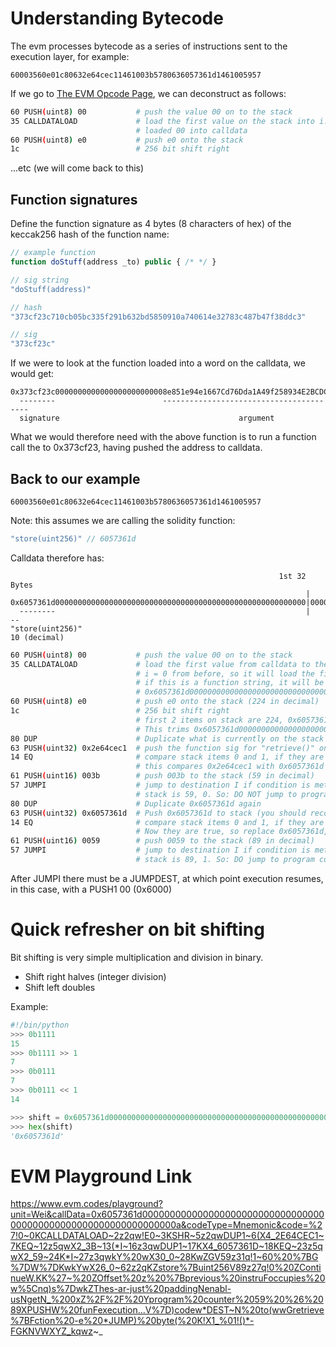 # Understanding Bytecode

The evm processes bytecode as a series of instructions sent to the execution layer, for example:

```
60003560e01c80632e64cec11461003b5780636057361d1461005957
```

If we go to [The EVM Opcode Page](https://www.ethervm.io/), we can deconstruct as follows:

```sh
60 PUSH(uint8) 00           # push the value 00 on to the stack
35 CALLDATALOAD             # load the first value on the stack into i:i+32 
                            # loaded 00 into calldata
60 PUSH(uint8) e0           # push e0 onto the stack
1c                          # 256 bit shift right
```
...etc (we will come back to this)

## Function signatures

Define the function signature as 4 bytes (8 characters of hex) of the keccak256 hash of the function name:

```js
// example function
function doStuff(address _to) public { /* */ }

// sig string
"doStuff(address)"

// hash
"373cf23c710cb05bc335f291b632bd5850910a740614e32783c487b47f38ddc3"

// sig
"373cf23c"
```

If we were to look at the function loaded into a word on the calldata, we would get:
```
0x373cf23c0000000000000000000000008e851e94e1667Cd76Dda1A49f258934E2BCDCF3e
  --------                        ----------------------------------------   
  signature                                        argument
```
What we would therefore need with the above function is to run a function call the to 0x373cf23, having pushed the address to calldata.

## Back to our example

```
60003560e01c80632e64cec11461003b5780636057361d1461005957
```

Note: this assumes we are calling the solidity function:

```js
"store(uint256)" // 6057361d
```

Calldata therefore has:
```            
                                                            1st 32 Bytes    
                                                                  |
0x6057361d00000000000000000000000000000000000000000000000000000000|0000000a
  --------                                                        |      --   
"store(uint256)"                                                        10 (decimal)
```


```sh
60 PUSH(uint8) 00           # push the value 00 on to the stack
35 CALLDATALOAD             # load the first value from calldata to the stack with an offset of i:i+32
                            # i = 0 from before, so it will load the first 32 bytes of calldata
                            # if this is a function string, it will be the function signature, but will exclude the last 4 bytes of data
                            # 0x6057361d00000000000000000000000000000000000000000000000000000000
60 PUSH(uint8) e0           # push e0 onto the stack (224 in decimal)
1c                          # 256 bit shift right
                            # first 2 items on stack are 224, 0x6057361d....00
                            # This trims 0x6057361d00000000000000000000000000000000000000000000000000000000 to 0x6057361d
80 DUP                      # Duplicate what is currently on the stack
63 PUSH(uint32) 0x2e64cec1  # push the function sig for "retrieve()" on to the stack
14 EQ                       # compare stack items 0 and 1, if they are equal, return true, else return false
                            # this compares 0x2e64cec1 with 0x6057361d and replaces them with 0 (false) on the stack
61 PUSH(uint16) 003b        # push 003b to the stack (59 in decimal)
57 JUMPI                    # jump to destination I if condition is met    
                            # stack is 59, 0. So: DO NOT jump to program counter location 59 (condition false)
80 DUP                      # Duplicate 0x6057361d again
63 PUSH(uint32) 0x6057361d  # Push 0x6057361d to stack (you should recognise this)
14 EQ                       # compare stack items 0 and 1, if they are equal, return true, else return false
                            # Now they are true, so replace 0x6057361d, 0x6057361d with 1
61 PUSH(uint16) 0059        # push 0059 to the stack (89 in decimal)
57 JUMPI                    # jump to destination I if condition is met
                            # stack is 89, 1. So: DO jump to program counter location 89 (condition true)
```

After JUMPI there must be a JUMPDEST, at which point execution resumes, in this case, with a PUSH1 00 (0x6000)


# Quick refresher on bit shifting

Bit shifting is very simple multiplication and division in binary.

* Shift right halves (integer division)
* Shift left doubles

Example:

```py
#!/bin/python
>>> 0b1111
15            
>>> 0b1111 >> 1
7         
>>> 0b0111
7            
>>> 0b0111 << 1
14       

>>> shift = 0x6057361d00000000000000000000000000000000000000000000000000000000 >> 224
>>> hex(shift)
'0x6057361d'
```

# EVM Playground Link

https://www.evm.codes/playground?unit=Wei&callData=0x6057361d000000000000000000000000000000000000000000000000000000000000000a&codeType=Mnemonic&code=%27!0~0KCALLDATALOAD~2z2qw!E0~3KSHR~5z2qwDUP1~6(X4_2E64CEC1~7KEQ~12z5qwX2_3B~13(*I~16z3qwDUP1~17KX4_6057361D~18KEQ~23z5qwX2_59~24K*I~27z3qwkY%20wX30_0~28KwZGV59z31q!1~60%20%7BG%7DW%7DKwkYwX26_0~62z2qKZstore%7Buint256V89z27q!0%20ZContinueW.KK%27~%20ZOffset%20z%20%7Bprevious%20instruFoccupies%20w%5Cnq)s%7DwkZThes-ar-just%20paddingNenabl-usNgetN_%200xZ%2F%2F%20Yprogram%20counter%2059%20%26%2089XPUSHW%20funFexecution...V%7D)codew*DEST~N%20to(wwGretrieve%7BFction%20-e%20*JUMP)%20byte(%20K!X1_%01!()*-FGKNVWXYZ_kqwz~_